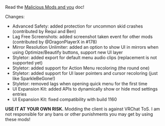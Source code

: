 Read the [Malicious Mods and you](https://github.com/knah/VRCMods/blob/master/Malicious-Mods.md) doc!

Changes:
 * Advanced Safety: added protection for uncommon skid crashes (contributed by Requi and Ben)
 * Lag Free Screenshots: added screenshot taken event for other mods (contributed by @DragonPlayerX in #178)
 * Mirror Resolution Unlimiter: added an option to show UI in mirrors when using Optimize/Beautify buttons, support new UI layer
 * Styletor: added export for default menu audio clips (replacement is not supported yet)
 * Styletor: added support for Action Menu recoloring (the round one)
 * Styletor: added support for UI laser pointers and cursor recoloring (just like SparkleBeGone!)
 * Styletor: removed lags when opening quick menu for the first time
 * UI Expansion Kit: added APIs to dynamically show or hide mod settings entries
 * UI Expansion Kit: fixed compatibility with build 1160


**USE IT AT YOUR OWN RISK.** Modding the client is against VRChat ToS. I am not responsible for any bans or other punishments you may get by using these mods!